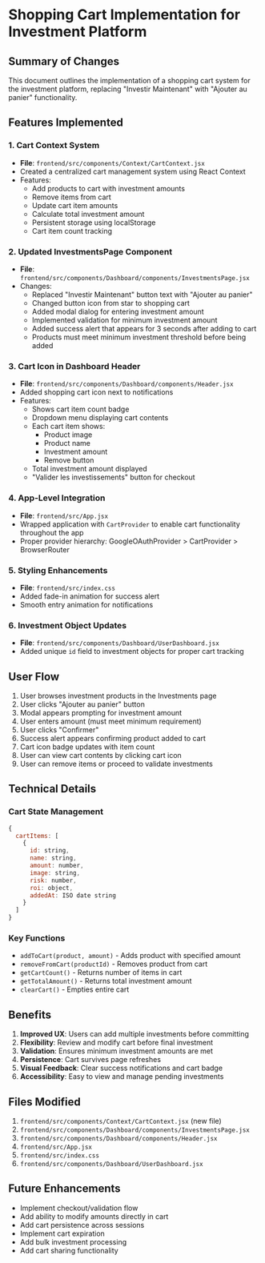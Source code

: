 # Shopping Cart Implementation for Investment Platform

## Summary of Changes

This document outlines the implementation of a shopping cart system for the investment platform, replacing "Investir Maintenant" with "Ajouter au panier" functionality.

## Features Implemented

### 1. Cart Context System
- **File**: `frontend/src/components/Context/CartContext.jsx`
- Created a centralized cart management system using React Context
- Features:
  - Add products to cart with investment amounts
  - Remove items from cart
  - Update cart item amounts
  - Calculate total investment amount
  - Persistent storage using localStorage
  - Cart item count tracking

### 2. Updated InvestmentsPage Component
- **File**: `frontend/src/components/Dashboard/components/InvestmentsPage.jsx`
- Changes:
  - Replaced "Investir Maintenant" button text with "Ajouter au panier"
  - Changed button icon from star to shopping cart
  - Added modal dialog for entering investment amount
  - Implemented validation for minimum investment amount
  - Added success alert that appears for 3 seconds after adding to cart
  - Products must meet minimum investment threshold before being added

### 3. Cart Icon in Dashboard Header
- **File**: `frontend/src/components/Dashboard/components/Header.jsx`
- Added shopping cart icon next to notifications
- Features:
  - Shows cart item count badge
  - Dropdown menu displaying cart contents
  - Each cart item shows:
    - Product image
    - Product name
    - Investment amount
    - Remove button
  - Total investment amount displayed
  - "Valider les investissements" button for checkout

### 4. App-Level Integration
- **File**: `frontend/src/App.jsx`
- Wrapped application with `CartProvider` to enable cart functionality throughout the app
- Proper provider hierarchy: GoogleOAuthProvider > CartProvider > BrowserRouter

### 5. Styling Enhancements
- **File**: `frontend/src/index.css`
- Added fade-in animation for success alert
- Smooth entry animation for notifications

### 6. Investment Object Updates
- **File**: `frontend/src/components/Dashboard/UserDashboard.jsx`
- Added unique `id` field to investment objects for proper cart tracking

## User Flow

1. User browses investment products in the Investments page
2. User clicks "Ajouter au panier" button
3. Modal appears prompting for investment amount
4. User enters amount (must meet minimum requirement)
5. User clicks "Confirmer"
6. Success alert appears confirming product added to cart
7. Cart icon badge updates with item count
8. User can view cart contents by clicking cart icon
9. User can remove items or proceed to validate investments

## Technical Details

### Cart State Management
```javascript
{
  cartItems: [
    {
      id: string,
      name: string,
      amount: number,
      image: string,
      risk: number,
      roi: object,
      addedAt: ISO date string
    }
  ]
}
```

### Key Functions
- `addToCart(product, amount)` - Adds product with specified amount
- `removeFromCart(productId)` - Removes product from cart
- `getCartCount()` - Returns number of items in cart
- `getTotalAmount()` - Returns total investment amount
- `clearCart()` - Empties entire cart

## Benefits

1. **Improved UX**: Users can add multiple investments before committing
2. **Flexibility**: Review and modify cart before final investment
3. **Validation**: Ensures minimum investment amounts are met
4. **Persistence**: Cart survives page refreshes
5. **Visual Feedback**: Clear success notifications and cart badge
6. **Accessibility**: Easy to view and manage pending investments

## Files Modified

1. `frontend/src/components/Context/CartContext.jsx` (new file)
2. `frontend/src/components/Dashboard/components/InvestmentsPage.jsx`
3. `frontend/src/components/Dashboard/components/Header.jsx`
4. `frontend/src/App.jsx`
5. `frontend/src/index.css`
6. `frontend/src/components/Dashboard/UserDashboard.jsx`

## Future Enhancements

- Implement checkout/validation flow
- Add ability to modify amounts directly in cart
- Add cart persistence across sessions
- Implement cart expiration
- Add bulk investment processing
- Add cart sharing functionality
